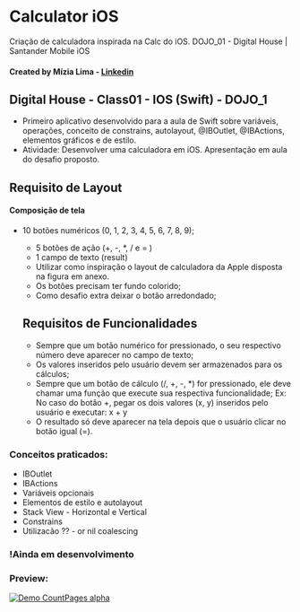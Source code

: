 # Calculator iOS
 Criação de calculadora inspirada na Calc do iOS. DOJO_01 - Digital House | Santander Mobile iOS
 
 #### Created by Mízia Lima - [Linkedin](https://www.linkedin.com/in/miziasalima/)


 ## Digital House - Class01 - IOS (Swift) - DOJO_1

 - Primeiro aplicativo desenvolvido para a aula de Swift sobre variáveis, operações, conceito de constrains, autolayout, @IBOutlet, @IBActions, elementos gráficos e de estilo.
 - Atividade:
 Desenvolver uma calculadora em iOS. Apresentação em aula do desafio proposto.

 ## Requisito de Layout
 #### Composição de tela
 * 10 botões numéricos (0, 1, 2, 3, 4, 5, 6, 7, 8, 9);
   * 5 botões de ação (+, -, *, / e = )
   * 1 campo de texto (result)
   
   - Utilizar como inspiração o layout de calculadora da Apple disposta na figura em anexo.
   - Os botões precisam ter fundo colorido;
   - Como desafio extra deixar o botão arredondado;
   
   ## Requisitos de Funcionalidades
   - Sempre que um botão numérico for pressionado, o seu respectivo número deve aparecer no campo de texto;
   - Os valores inseridos pelo usuário devem ser armazenados para os cálculos;
   - Sempre que um botão de cálculo (/, +, -, *) for pressionado, ele deve chamar uma função que execute sua respectiva funcionalidade;
   Ex: No caso do botão +, pegar os dois valores (x, y) inseridos pelo usuário e executar: x + y
   - O resultado só deve aparecer na tela depois que o usuário clicar no botão igual (=).

 ### Conceitos praticados:
   * IBOutlet
   * IBActions
   * Variáveis opcionais
   * Elementos de estilo e autolayout
   * Stack View - Horizontal e Vertical
   * Constrains
   * Utilizacão ?? - or nil coalescing
   
   ### !Ainda em desenvolvimento
   
  ### Preview: <br>
  [![Demo CountPages alpha](https://j.gifs.com/D1jp95.gif)](https://youtu.be/nRKGsrgfwic)
